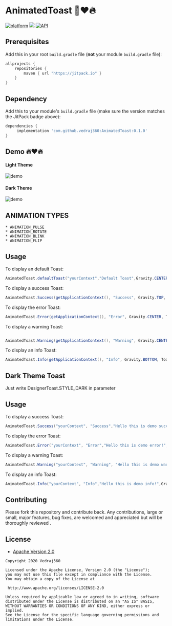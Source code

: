 # AnimatedToast 🤩❤️🔥 
[![platform](https://img.shields.io/badge/platform-Android-green.svg)](https://www.android.com)
[![](https://jitpack.io/v/vedraj360/AnimatedToast.svg)](https://jitpack.io/#vedraj360/AnimatedToast)
[![API](https://img.shields.io/badge/API-17%2B-brightgreen.svg?style=plastic)](https://android-arsenal.com/api?level=17)

## Prerequisites

Add this in your root `build.gradle` file (**not** your module `build.gradle` file):

```gradle
allprojects {
	repositories {
		maven { url "https://jitpack.io" }
	}
}
```

## Dependency

Add this to your module's `build.gradle` file (make sure the version matches the JitPack badge above):

```gradle
dependencies {
	 implementation 'com.github.vedraj360:AnimatedToast:0.1.0'
}
```


## Demo 🔥❤️🔥 
#### Light Theme

![demo](https://github.com/vedraj360/AnimatedToast/blob/master/demo/light.gif)


#### Dark Theme

![demo](https://github.com/vedraj360/AnimatedToast/blob/master/demo/dark.gif)


## ANIMATION TYPES

```
* ANIMATION_PULSE
* ANIMATION_ROTATE
* ANIMATION_BLINK
* ANIMATION_FLIP
```


## Usage
To display an default Toast:

``` java
AnimatedToast.defaultToast("yourContext","Default Toast",Gravity.CENTER,Toast.LENGTH_SHORT,AnimatedToast.ANIMATION_ROTATE);

```
To display a success Toast:

``` java
AnimatedToast.Success(getApplicationContext(), "Success", Gravity.TOP, Toast.LENGTH_SHORT, AnimatedToast.ANIMATION_ROTATE);
```
To display the error Toast:

``` java
AnimatedToast.Error(getApplicationContext(), "Error", Gravity.CENTER, Toast.LENGTH_SHORT, AnimatedToast.ANIMATION_BLINK);

```

To display a warning Toast:

``` java

AnimatedToast.Warning(getApplicationContext(), "Warning", Gravity.CENTER, Toast.LENGTH_SHORT, AnimatedToast.ANIMATION_PULSE);

```

To display an info Toast:

``` java
AnimatedToast.Info(getApplicationContext(), "Info", Gravity.BOTTOM, Toast.LENGTH_SHORT, AnimatedToast.ANIMATION_FLIP);
```



## Dark Theme Toast

Just write DesignerToast.STYLE_DARK in parameter


## Usage

To display a success Toast:

``` java
AnimatedToast.Success("yourContext", "Success","Hello this is demo success!",Gravity.CENTER, Toast.LENGTH_SHORT,AnimatedToast.STYLE_DARK, AnimatedToast.ANIMATION_ROTATE);
```
To display the error Toast:

``` java
AnimatedToast.Error("yourContext", "Error","Hello this is demo error!",Gravity.CENTER, Toast.LENGTH_SHORT,AnimatedToast.STYLE_DARK,AnimatedToast.ANIMATION_BLINK);
```

To display a warning Toast:

``` java
AnimatedToast.Warning("yourContext", "Warning", "Hello this is demo warning!",Gravity.CENTER, Toast.LENGTH_SHORT,AnimatedToast.STYLE_DARK, AnimatedToast.ANIMATION_FLIP);
```

To display an info Toast:

``` java
AnimatedToast.Info("yourContext", "Info","Hello this is demo info!",Gravity.CENTER, Toast.LENGTH_SHORT,AnimatedToast.STYLE_DARK,AnimatedToast.ANIMATION_PULSE);
```



## Contributing
Please fork this repository and contribute back.
Any contributions, large or small, major features, bug fixes, are welcomed and appreciated
but will be thoroughly reviewed .

## License

* [Apache Version 2.0](http://www.apache.org/licenses/LICENSE-2.0.html)

```
Copyright 2020 Vedraj360

Licensed under the Apache License, Version 2.0 (the "License");
you may not use this file except in compliance with the License.
You may obtain a copy of the License at

 http://www.apache.org/licenses/LICENSE-2.0

Unless required by applicable law or agreed to in writing, software
distributed under the License is distributed on an "AS IS" BASIS,
WITHOUT WARRANTIES OR CONDITIONS OF ANY KIND, either express or implied.
See the License for the specific language governing permissions and
limitations under the License.
